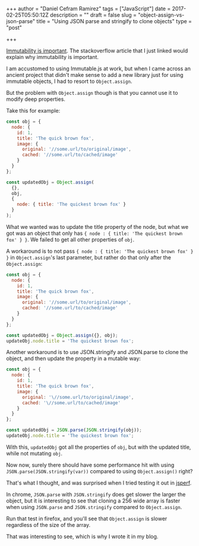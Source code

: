 +++
author = "Daniel Cefram Ramirez"
tags = ["JavaScript"]
date = 2017-02-25T05:50:12Z
description = ""
draft = false
slug = "object-assign-vs-json-parse"
title = "Using JSON parse and stringify to clone objects"
type = "post"

+++

[Immutability is important](http://stackoverflow.com/a/34385684). The stackoverflow article that I just linked would explain why immutability is important.

I am accustomed to using Immutable.js at work, but when I came across an ancient project that didn't make sense to add a new library just for using immutable objects, I had to resort to `Object.assign`.

But the problem with `Object.assign` though is that you cannot use it to modify deep properties.

Take this for example:
```javascript
const obj = {
  node: {
    id: 1,
    title: 'The quick brown fox',
    image: {
      original: '//some.url/to/original/image',
      cached: '//some.url/to/cached/image'
    }
  }
};

const updatedObj = Object.assign(
  {},
  obj,
  {
    node: { title: 'The quickest brown fox' }
  }
);
```

What we wanted was to update the title property of the node, but what we got was an object that only has `{ node : { title: 'The quickest brown fox' } }`. We failed to get all other properties of `obj`.

A workaround is to not pass `{ node : { title: 'The quickest brown fox' } }` in `Object.assign`'s last parameter, but rather do that only after the `Object.assign`:

```javascript
const obj = {
  node: {
    id: 1,
    title: 'The quick brown fox',
    image: {
      original: '//some.url/to/original/image',
      cached: '//some.url/to/cached/image'
    }
  }
};

const updatedObj = Object.assign({}, obj);
updateObj.node.title = 'The quickest brown fox';
```

Another workaround is to use JSON.stringify and JSON.parse to clone the object, and then update the property in a mutable way:

```javascript
const obj = {
  node: {
    id: 1,
    title: 'The quick brown fox',
    image: {
      original: '\//some.url/to/original/image',
      cached: '\//some.url/to/cached/image'
    }
  }
};

const updatedObj = JSON.parse(JSON.stringify(obj));
updateObj.node.title = 'The quickest brown fox';
```

With this, `updatedObj` got all the properties of `obj`, but with the updated title, while not mutating `obj`.

Now now, surely there should have some performance hit with using `JSON.parse(JSON.stringify(var))` compared to using `Object.assign()` right?

That's what I thought, and was surprised when I tried testing it out in [jsperf](https://jsperf.com/json-parse-perf/1).

In chrome, `JSON.parse` with `JSON.stringify` does get slower the larger the object, but it is interesting to see that cloning a 256 wide array is faster when using `JSON.parse` and `JSON.stringify` compared to `Object.assign`.

Run that test in firefox, and you'll see that `Object.assign` is slower regardless of the size of the array.

That was interesting to see, which is why I wrote it in my blog.